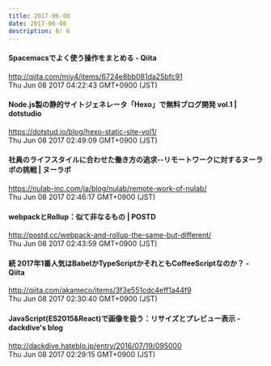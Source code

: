 ```yaml
---
title: 2017-06-08
date: 2017-06-08
description: B! 6
---
```


#### Spacemacsでよく使う操作をまとめる - Qiita
http://qiita.com/miy4/items/6724e8bb081da25bfc91<br>
Thu Jun 08 2017 04:22:43 GMT+0900 (JST)<br>


#### Node.js製の静的サイトジェネレータ「Hexo」で無料ブログ開発 vol.1 | dotstudio
https://dotstud.io/blog/hexo-static-site-vol1/<br>
Thu Jun 08 2017 02:49:09 GMT+0900 (JST)<br>


#### 社員のライフスタイルに合わせた働き方の追求--リモートワークに対するヌーラボの挑戦 | ヌーラボ
https://nulab-inc.com/ja/blog/nulab/remote-work-of-nulab/<br>
Thu Jun 08 2017 02:46:17 GMT+0900 (JST)<br>


#### webpackとRollup：似て非なるもの | POSTD
http://postd.cc/webpack-and-rollup-the-same-but-different/<br>
Thu Jun 08 2017 02:43:59 GMT+0900 (JST)<br>


#### 続 2017年1番人気はBabelかTypeScriptかそれともCoffeeScriptなのか？ - Qiita
http://qiita.com/akameco/items/3f3e551cdc4eff1a44f9<br>
Thu Jun 08 2017 02:30:40 GMT+0900 (JST)<br>


#### JavaScript(ES2015&React)で画像を扱う：リサイズとプレビュー表示 - dackdive's blog
http://dackdive.hateblo.jp/entry/2016/07/19/095000<br>
Thu Jun 08 2017 02:29:15 GMT+0900 (JST)<br>


